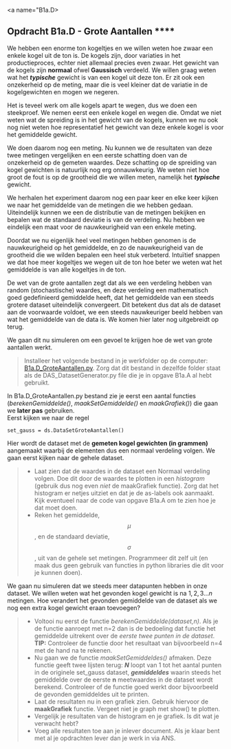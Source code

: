 <a name="B1a.D></a>
## Opdracht B1a.D - Grote Aantallen ****

We hebben een enorme ton kogeltjes en we willen weten hoe zwaar een enkele kogel uit de ton is. De kogels zijn, door variaties in het productieproces, echter niet allemaal precies even zwaar. Het gewicht van de kogels zijn **normaal** ofwel **Gaussisch** verdeeld. We willen graag weten wat het ***typische*** gewicht is van een kogel uit deze ton. 
Er zit ook een onzekerheid op de meting, maar die is veel kleiner dat de variatie in de kogelgewichten en mogen we negeren.

Het is teveel werk om alle kogels apart te wegen, dus we doen een steekproef. We nemen eerst een enkele kogel en wegen die. Omdat we niet weten wat de spreiding is in het gewicht van de kogels, kunnen we nu ook nog niet weten hoe representatief het gewicht van deze enkele kogel is voor het gemiddelde gewicht.


We doen daarom nog een meting. Nu kunnen we de resultaten van deze twee metingen vergelijken en een eerste schatting doen van de onzekerheid op de gemeten waardes. Deze schatting op de spreiding van kogel gewichten is natuurlijk nog erg onnauwkeurig. We weten niet hoe groot de fout is op de grootheid die we willen meten, namelijk het ***typische*** gewicht.

We herhalen het experiment daarom nog een paar keer en elke keer kijken we naar het gemiddelde van de metingen die we hebben gedaan. Uiteindelijk kunnen we een de distributie van de metingen bekijken en bepalen wat de standaard deviatie is van de verdeling. Nu hebben we eindelijk een maat voor de nauwkeurigheid van een enkele meting.

Doordat we nu eigenlijk heel veel metingen hebben genomen is de nauwkeurigheid op het gemiddelde, en zo de nauwkeurigheid van de grootheid die we wilden bepalen een heel stuk verbeterd. Intuïtief snappen we dat hoe meer kogeltjes we wegen uit de ton hoe beter we weten wat het gemiddelde is van alle kogeltjes in de ton.

De wet van de grote aantallen zegt dat als we een verdeling hebben van random (stochastische) waardes, en deze verdeling een mathematisch goed gedefinieerd gemiddelde heeft, dat het gemiddelde van een steeds grotere dataset uiteindelijk convergeert. Dit betekent dus dat als de dataset aan de voorwaarde voldoet, we een steeds nauwkeuriger beeld hebben van wat het gemiddelde van de data is. We komen hier later nog uitgebreidt op terug.<br>

We gaan dit nu simuleren om een gevoel te krijgen hoe de wet van grote aantallen werkt. <br>

> Installeer het volgende bestand in je werkfolder op de computer: [B1a.D_GroteAantallen.py](B1a.D_GroteAantallen.py).
Zorg dat dit bestand in dezelfde folder staat als de DAS_DatasetGenerator.py file die je in opgave B1a.A al hebt gebruikt.


In B1a.D_GroteAantallen.py bestand zie je eerst een aantal functies (*berekenGemiddelde()*, *maakSetGemiddelde()* en *maakGrafiek()*) die gaan we **later pas** gebruiken. <br>
Eerst kijken we naar de regel

	set_gauss = ds.DataSetGroteAantallen() 
	
Hier wordt de dataset met de **gemeten kogel gewichten (in grammen)** aangemaakt waarbij de elementen dus een normaal verdeling volgen. We gaan eerst kijken naar de gehele dataset.

> * Laat zien dat de waardes in de dataset een Normaal verdeling volgen. Doe dit door de waardes te plotten in een *histogram* (gebruik dus nog even _niet_ de maakGrafiek functie). Zorg dat het histogram er netjes uitziet en dat je de as-labels ook aanmaakt. Kijk eventueel naar de code van opgave B1a.A om te zien hoe je dat moet doen.
> * Reken het gemiddelde, $$\mu$$, en de standaard deviatie, $$\sigma$$, uit van de gehele set metingen. Programmeer dit zelf uit (en maak dus geen gebruik van functies in python libraries die dit voor je kunnen doen).


We gaan nu simuleren dat we steeds meer datapunten hebben in onze dataset. We willen weten wat het gevonden kogel gewicht is na $1, 2, 3 ... n$ metingen. Hoe verandert het gevonden gemiddelde van de dataset als we nog een extra kogel gewicht eraan toevoegen?

> * Voltooi nu eerst de functie *berekenGemiddelde(dataset,n)*. Als je de functie aanroept met n=2 dan is de bedoeling dat functie het gemiddelde uitrekent over de *eerste twee punten in de dataset*.<br>
> **TIP:** Controleer de functie door het resultaat van bijvoorbeeld n=4 met de hand na te rekenen.
> * Nu gaan we de functie *maakSetGemiddeldes()* afmaken. Deze functie geeft twee lijsten terug: ***N*** loopt van 1 tot het aantal punten in de originele set_gauss dataset, ***gemiddeldes*** waarin steeds het gemiddelde over de eerste **n** meetwaardes in de dataset wordt berekend. Controleer of de functie goed werkt door bijvoorbeeld de gevonden gemiddeldes uit te printen.
> * Laat de resultaten nu in een grafiek zien. Gebruik hiervoor de **maakGrafiek** functie. Vergeet niet je graph met show() te plotten.
> * Vergelijk je resultaten van de histogram en je grafiek. Is dit wat je verwacht hebt? 
> * Voeg alle resultaten toe aan je inlever document. Als je klaar bent met al je opdrachten lever dan je werk in via ANS.
